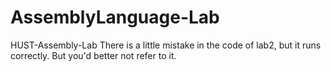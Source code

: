 # AssemblyLanguage-Lab
HUST-Assembly-LabThere is a little mistake in the code of lab2, but it runs correctly. But you'd better not refer to it. 